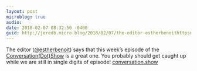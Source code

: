 ```yaml
---
layout: post
microblog: true
audio: 
date: 2018-02-07 08:32:50 -0400
guid: http://jeredb.micro.blog/2018/02/07/the-editor-estherbenoithttpsmicroblogestherbenoit.html
---
```

The editor ([@estherbenoit](https://micro.blog/estherbenoit)) says that this week’s episode of the [Conversation(Dot)Show](http://Conversation.show) is a great one. You probably should get caught up while we are still in single digits of episode! [conversation.show](http://conversation.show)

